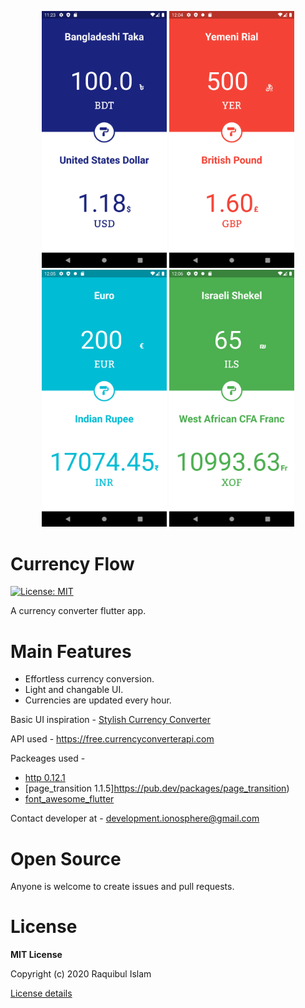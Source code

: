 <p align="center">
<img src="Screenshots/First Impression.png" width="200">
<img src="Screenshots/Screenshot_1592892294.png" width="200">
<img src="Screenshots/Screenshot_1592892347.png" width="200">
<img src="Screenshots/Screenshot_1592892393.png" width="200">
</p>

# Currency Flow

[![License: MIT](https://img.shields.io/badge/License-MIT-yellow.svg)](https://opensource.org/licenses/MIT)

A currency converter flutter app.

# Main Features

- Effortless currency conversion.
- Light and changable UI.
- Currencies are updated every hour.

Basic UI inspiration - [Stylish Currency Converter](https://dribbble.com/shots/4816296-Stylish-Currency-Converter-iOS-app)

API used - https://free.currencyconverterapi.com

Packeages used -

- [http 0.12.1](https://pub.dev/packages/http)
- [page_transition 1.1.5]https://pub.dev/packages/page_transition)
- [font_awesome_flutter](https://pub.dev/packages/font_awesome_flutter)

Contact developer at - development.ionosphere@gmail.com

# Open Source

Anyone is welcome to create issues and pull requests.

# License

**MIT License**

Copyright (c) 2020 Raquibul Islam

[License details](https://github.com/shubha360/Currency-Flow-Flutter/blob/add-license-1/LICENSE)
